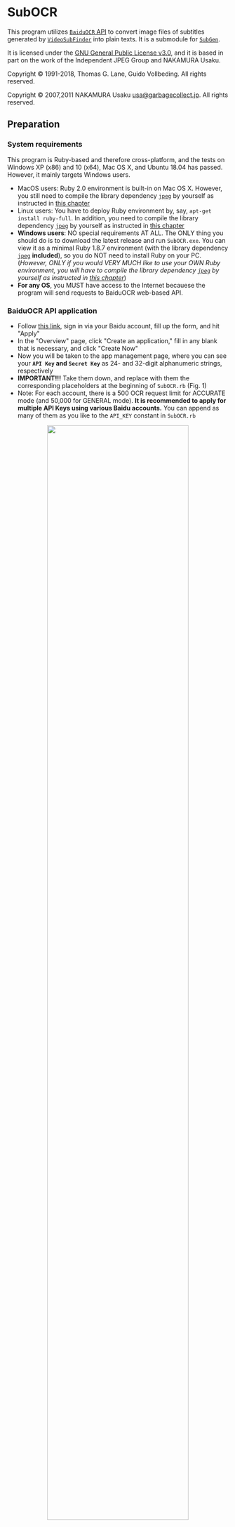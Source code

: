 # SubOCR
This program utilizes [`BaiduOCR` API](https://cloud.baidu.com/doc/OCR/s/Ek3h7xypm) to convert image files of subtitles generated by [`VideoSubFinder`](https://sourceforge.net/projects/videosubfinder/) into plain texts. It is a submodule for [`SubGen`](/README.md).

It is licensed under the [GNU General Public License v3.0](/LICENSE), and it is based in part on the work of the Independent JPEG Group and NAKAMURA Usaku.

Copyright © 1991-2018, Thomas G. Lane, Guido Vollbeding. All rights reserved.

Copyright © 2007,2011 NAKAMURA Usaku usa@garbagecollect.jp. All rights reserved.

## Preparation
### System requirements
This program is Ruby-based and therefore cross-platform, and the tests on Windows XP (x86) and 10 (x64), Mac OS X, and Ubuntu 18.04 has passed. However, it mainly targets Windows users.
* MacOS users: Ruby 2.0 environment is built-in on Mac OS X. However, you still need to compile the library dependency [`jpeg`](https://github.com/unak/jpeg) by yourself as instructed in [this chapter](https://github.com/Z-H-Sun/jpeg#how-to-build-on-mac-os-or-linux)
* Linux users: You have to deploy Ruby environment by, say, `apt-get install ruby-full`. In addition, you need to compile the library dependency [`jpeg`](https://github.com/unak/jpeg) by yourself as instructed in [this chapter](https://github.com/Z-H-Sun/jpeg#how-to-build-on-mac-os-or-linux)
* **Windows users**: NO special requirements AT ALL. The ONLY thing you should do is to download the latest release and run `SubOCR.exe`. You can view it as a minimal Ruby 1.8.7 environment (with the library dependency [`jpeg`](https://github.com/unak/jpeg) **included**), so you do NOT need to install Ruby on your PC. (*However, ONLY if you would VERY MUCH like to use your OWN Ruby environment, you will have to compile the library dependency [`jpeg`](https://github.com/unak/jpeg) by yourself as instructed in [this chapter](https://github.com/Z-H-Sun/jpeg#how-to-build-on-windows)*)
* **For any OS**, you MUST have access to the Internet becauese the program will send requests to BaiduOCR web-based API.

### BaiduOCR API application
* Follow [this link](https://console.bce.baidu.com/ai/?fromai=1#/ai/ocr/overview/index), sign in via your Baidu account, fill up the form, and hit "Apply"
* In the "Overview" page, click "Create an application," fill in any blank that is necessary, and click "Create Now"
* Now you will be taken to the app management page, where you can see your **`API Key` and `Secret Key`** as 24- and 32-digit alphanumeric strings, respectively
* **IMPORTANT!!!** Take them down, and replace with them the corresponding placeholders at the beginning of `SubOCR.rb` (Fig. 1)
* Note: For each account, there is a 500 OCR request limit for ACCURATE mode (and 50,000 for GENERAL mode). **It is recommended to apply for multiple API Keys using various Baidu accounts.** You can append as many of them as you like to the `API_KEY` constant in `SubOCR.rb`

<p align="center">
<img width="80%" height="80%" src="/pic/1.png">
</br>Fig. 1 How to fill API Keys and Secret Keys in SubOCR.rb
</p>

## Usage
### How to run the program
* Before running the program, you need to configure the program properly as instructed in [the following section](#configurations)
* MacOS and Linux users: You will only need to download this file, [`SubOCR.rb`](/SubOCR/SubOCR.rb). Then, run `ruby </path/to/>SubOCR.rb` in Terminal
* **Windows users**: You can download the latest release, extract it to an arbitrary path, and double click on `SubOCR.exe` to run; it will then execute the Ruby scripts written in `SubOCR.rb` (ONLY if you would VERY MUCH like to use your OWN Ruby environment, you can also try `ruby </path/to/>SubOCR.rb` in CMD)
* It is recommended to start the program in **the same directory** as `VideoSubFinder`, so that the program will know where to load the images (the `RGBImages` folder) and there to save the OCR Results (the `TXTResults` folder)

### Configurations
* You need to open `SubOCR.rb` with a plain text editor, say, Notepad for Win, TextEdit for Mac, Gedit for Linux Desktop
* If you are familiar with the Ruby language and would like to customize the functionality according to your own special needs, you can make changes to any part of the file. HOWEVER, for ordinary users, **you can just focus on the beginning part** (Fig. 1). The comments for all settings are quite clear and straightforward. Follow these guidelines when you feel it necessary to alter them

  * The most important part, `API_KEY`, has been introduced in [the last section](#baiduocr-api-application), which **you MUST alter**
  * There are two modes of OCR, ACCURATE and GENERAL. The former, as its name implies, is very very accurate, whereas the latter is not so good and often requires manual correction. As a result, we want to make as many ACCURATE OCR requests as possible. However, if we use up the daily quota of one API Key for the ACCURATE mode, **we will first try the next API Key; if all of them are used up, we will have to try the GENERAL mode**. The above explains how `DEFAULT_MODE` works. Generally, you do NOT want to alter its value
  * Considering the daily request limitation of the ACCURATE mode, this program has a built-in function to piece together several (*n* = 2 to 6) images into a bigger one, so that **the number of requests can be reduced by *n* times**

    * Define *n* in the constant `TOTAL_MOIETIES` (Default = 4)
    * The program will crop the images by taking 1/*n* of its original height. Thus, you should tell the program which 1/*n* part of the image contains the subtitle by defining `MOIETY_REGION`, which is a fraction between 0 and 1. The starting position is at (`MOIETY_REGION`−1/*n*) of the original height, and the ending position is then of course `MOIETY_REGION` of the original height. For example, if `MOIETY_REGION` = 0, the cropped image is at the very top; if `MOIETY_REGION` = 1, it is the the very bottom. **Usually, the subtitle is at the bottom, but not the very bottom, of the image, so you can set it as a value close to 1** (Default = 0.95)
    * `BaiduOCR` can still differenciate the words from different images by dividing all the words into parapraphs according to the vertical spacings, which will be made use of by this program. **In this regard, you should make sure the spacings between the words from different images are relatively large (i.e. `TOTAL_MOIETIES` should not be too large)** so that `BaiduOCR`'s segmentation of paragraphs functions properly
  * Other parameters are self-explanatory

### How to operate
* First of all, click "Run Search" in `VideoSubFinder` and get the images. It will take about 10 to 30 minutes for a 2-hour-long movie with 800 to 1500 subtitles. **NO NEED to and DO NOT run "Create Cleared Text Images."** The RGBImages will suffice and there will be no risk of data loss; in addition, a lot of time will be saved
* Check the [configurations](#configurations) and run `SubOCR.rb` (preferably, in the same folder as `VideoSubFinder`)
* If you are running `SubOCR.exe`, you will have the chance whether to show the OCR results in the terminal window or save to a logfile (Fig. 2). If you choose the latter, you can focus better on the warning/error messages. **Either way, the results will be saved to .txt files in the `TXTResults` folder**
* If you are not in the QUIET mode, you will see a few prompts. Just follow them, which are quite self-explanatory (Fig. 2)
* As described before, `BaiduOCR` can differenciate the words from different images by dividing all the words into parapraphs according to the vertical spacings. However, there is a small probability that the paragraphs are segmented wrongly (Fig. 2)
  * This can happen when the line spacing is close to the vertical spacings between the words from different images, making it hard to tell whether they are from different "lines" or from different "paragraphs", leading to more output paragraphs than expected;
  * Or when there is an image where there is no recognizable text at all, making output paragraphs less than expected
  * Either way, the output results will start with a flag `!@!`, indicating segmentation error. **This requires manual correction in [`SubGen`](/README.md)**
  * To mitigate the issue, **you can set a smaller `TOTAL_MOIETIES`.** Or under some extreme conditions, you can set it to 1, which, however, is deprecated given the limited daily quota of the ACCURATE mode
<p align="center">
<img width="80%" height="80%" src="/pic/2.png">
</br>Fig. 2 Running results
</p>

* The OCR of each (spliced) image takes ~2 seconds, which means for a movie with 1200 subtitles and `TOTAL_MOIETIES = 4`, **it will only take 10 minutes**
* Then you can view the results either in the terminal window or in the logfile or in the `TXTResults` folder. Note that the encoding is UTF-8!

  * **You can then **use [`SubGen`](/README.md)** to do the manual correction and generate a .ass subtitle file**
  * Or, you can use the "Create Subtitle" function in `VideoSubFinder`. But unfortunately, `VideoSubFinder` does NOT support UTF-8 encoding, and there is a large chance it will say "unrecognized text," which means you have to re-encode the text files as ANSI (say, GBK for Chinese characters). **So, the best suggestion: use [`SubGen`](/README.md) instead!**
* It is very very rare that you will encounter a fatal error that leads to a corruption of the program. It is most likely that you made some bad changes to `SubOCR.rb`. If you are running `SubOCR.exe`, it will pop up the error message before exiting (Fig. 3), which can help you debug. However, if you are sure it is a bug of the program itself, please do not hesitate to [open an issue](https://github.com/Z-H-Sun/SubGen/issues/new)
<p align="center">
<img width="80%" height="80%" src="/pic/3.png">
</br>Fig. 3 Bug reports
</p>